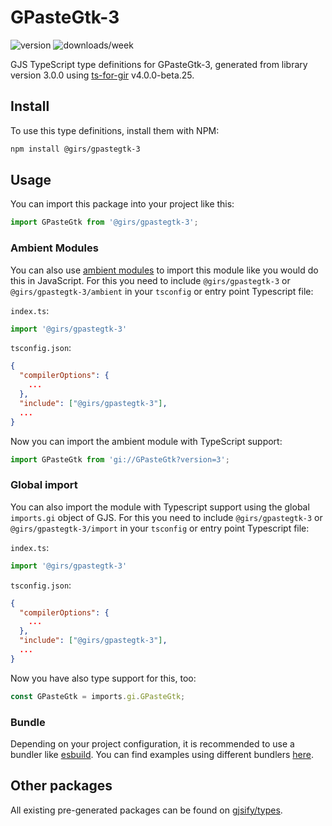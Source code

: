 
# GPasteGtk-3

![version](https://img.shields.io/npm/v/@girs/gpastegtk-3)
![downloads/week](https://img.shields.io/npm/dw/@girs/gpastegtk-3)


GJS TypeScript type definitions for GPasteGtk-3, generated from library version 3.0.0 using [ts-for-gir](https://github.com/gjsify/ts-for-gir) v4.0.0-beta.25.

## Install

To use this type definitions, install them with NPM:
```bash
npm install @girs/gpastegtk-3
```

## Usage

You can import this package into your project like this:
```ts
import GPasteGtk from '@girs/gpastegtk-3';
```

### Ambient Modules

You can also use [ambient modules](https://github.com/gjsify/ts-for-gir/tree/main/packages/cli#ambient-modules) to import this module like you would do this in JavaScript.
For this you need to include `@girs/gpastegtk-3` or `@girs/gpastegtk-3/ambient` in your `tsconfig` or entry point Typescript file:

`index.ts`:
```ts
import '@girs/gpastegtk-3'
```

`tsconfig.json`:
```json
{
  "compilerOptions": {
    ...
  },
  "include": ["@girs/gpastegtk-3"],
  ...
}
```

Now you can import the ambient module with TypeScript support: 

```ts
import GPasteGtk from 'gi://GPasteGtk?version=3';
```

### Global import

You can also import the module with Typescript support using the global `imports.gi` object of GJS.
For this you need to include `@girs/gpastegtk-3` or `@girs/gpastegtk-3/import` in your `tsconfig` or entry point Typescript file:

`index.ts`:
```ts
import '@girs/gpastegtk-3'
```

`tsconfig.json`:
```json
{
  "compilerOptions": {
    ...
  },
  "include": ["@girs/gpastegtk-3"],
  ...
}
```

Now you have also type support for this, too:

```ts
const GPasteGtk = imports.gi.GPasteGtk;
```

### Bundle

Depending on your project configuration, it is recommended to use a bundler like [esbuild](https://esbuild.github.io/). You can find examples using different bundlers [here](https://github.com/gjsify/ts-for-gir/tree/main/examples).

## Other packages

All existing pre-generated packages can be found on [gjsify/types](https://github.com/gjsify/types).

